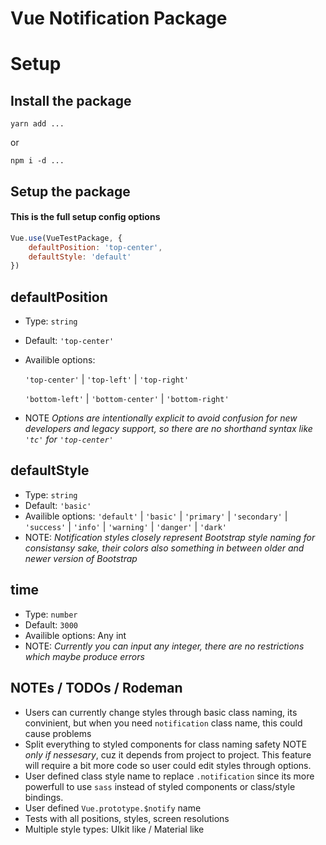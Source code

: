 # Vue Notification Package

# Setup

## Install the package

`yarn add ...`

or

`npm i -d ...`

## Setup the package
#### This is the full setup config options

```js
Vue.use(VueTestPackage, {
    defaultPosition: 'top-center',
    defaultStyle: 'default'
})
```

## defaultPosition
* Type: `string`
* Default: `'top-center'`
* Availible options:

    `'top-center'` | `'top-left'` | `'top-right'`

    `'bottom-left'` | `'bottom-center'` | `'bottom-right'`
* NOTE _Options are intentionally explicit to avoid confusion for new developers and legacy support, so there are no shorthand syntax like `'tc'` for `'top-center'`_
## defaultStyle
* Type: `string`
* Default: `'basic'`
* Availible options: `'default'` | `'basic'` | `'primary'` | `'secondary'` | `'success'` | `'info'` | `'warning'` | `'danger'` | `'dark'`
* NOTE: _Notification styles closely represent Bootstrap style naming for consistansy sake, their colors also something in between older and newer version of Bootstrap_
## time
* Type: `number`
* Default: `3000`
* Availible options: Any int
* NOTE: _Currently you can input any integer, there are no restrictions which maybe produce errors_

## NOTEs / TODOs / Rodeman
* Users can currently change styles through basic class naming, its convinient, but when you need `notification` class name, this could cause problems
* Split everything to styled components for class naming safety NOTE _only if nessesary_, cuz it depends from project to project. This feature will require a bit more code so user could edit styles through options.
* User defined class style name to replace `.notification` since its more powerfull to use `sass` instead of styled components or class/style bindings.
* User defined `Vue.prototype.$notify` name
* Tests with all positions, styles, screen resolutions
* Multiple style types: UIkit like / Material like
